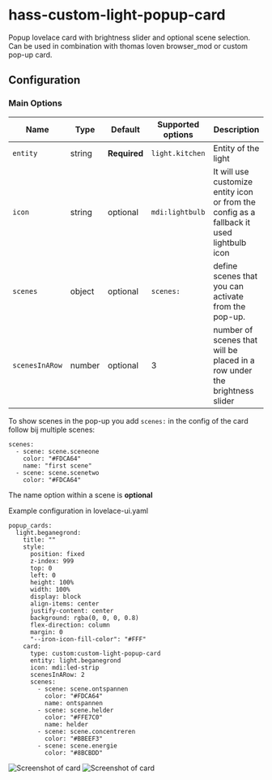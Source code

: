 # hass-custom-light-popup-card
Popup lovelace card with brightness slider and optional scene selection.
Can be used in combination with thomas loven browser_mod or custom pop-up card.


## Configuration

### Main Options

| Name | Type | Default | Supported options | Description |
| -------------- | ----------- | ------------ | ------------------------------------------------ | --------------------------------------------------------------------------------------------------------------------------------------------------------------------------------------------------------------------------------------------------------------------------------------------------------------------------------------------- |
| `entity` | string | **Required** | `light.kitchen` | Entity of the light |
| `icon` | string | optional | `mdi:lightbulb` | It will use customize entity icon or from the config as a fallback it used lightbulb icon |
| `scenes` | object | optional | `scenes:`  | define scenes that you can activate from the pop-up. |
| `scenesInARow` | number | optional | 3 | number of scenes that will be placed in a row under the brightness slider |

To show scenes in the pop-up you add `scenes:` in the config of the card follow bij multiple scenes:
```
scenes:
  - scene: scene.sceneone
    color: "#FDCA64"
    name: "first scene"
  - scene: scene.scenetwo
    color: "#FDCA64"
```
The name option within a scene is **optional**


Example configuration in lovelace-ui.yaml
```
popup_cards:
  light.beganegrond:
    title: ""
    style:
      position: fixed
      z-index: 999
      top: 0
      left: 0
      height: 100%
      width: 100%
      display: block
      align-items: center
      justify-content: center
      background: rgba(0, 0, 0, 0.8)
      flex-direction: column
      margin: 0
      "--iron-icon-fill-color": "#FFF"
    card:
      type: custom:custom-light-popup-card
      entity: light.beganegrond
      icon: mdi:led-strip
      scenesInARow: 2
      scenes:
        - scene: scene.ontspannen
          color: "#FDCA64"
          name: ontspannen
        - scene: scene.helder
          color: "#FFE7C0"
          name: helder
        - scene: scene.concentreren
          color: "#BBEEF3"
        - scene: scene.energie
          color: "#8BCBDD"
```

![Screenshot of card](https://github.com/DBuit/hass-custom-light-popup-card/blob/master/screenshot.png)
![Screenshot of card](https://github.com/DBuit/hass-custom-light-popup-card/blob/master/screenshot-switch.png)

